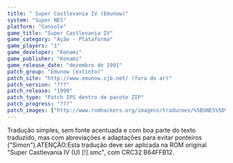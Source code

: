 ```yaml
---
title: " Super Castlevania IV (Emunow)"
system: "Super NES"
platform: "Console"
game_title: "Super Castlevania IV"
game_category: "Ação - Plataforma"
game_players: "1"
game_developer: "Konami"
game_publisher: "Konami"
game_release_date: "dezembro de 1991"
patch_group: "Emunow (extinto)"
patch_site: "http://www.emunow.cjb.net/ (fora do ar)"
patch_version: "???"
patch_release: "1999"
patch_type: "Patch IPS dentro de pacote ZIP"
patch_progress: "???"
patch_images: ["http://www.romhackers.org/imagens/traducoes/%5BSNES%5D%20Super%20Castlevania%20IV%20-%20Emunow%20e%20GTP%20-%201.png","http://www.romhackers.org/imagens/traducoes/%5BSNES%5D%20Super%20Castlevania%20IV%20-%20Emunow%20-%202.png","http://www.romhackers.org/imagens/traducoes/%5BSNES%5D%20Super%20Castlevania%20IV%20-%20Emunow%20-%203.png"]
---
```

Tradução simples, sem fonte acentuada e com boa parte do texto traduzido, mas com abreviações e adaptações para evitar ponteiros ("Simon").ATENÇÃO:Esta tradução deve ser aplicada na ROM original "Super Castlevania IV (U) [!].smc", com CRC32 B64FFB12.